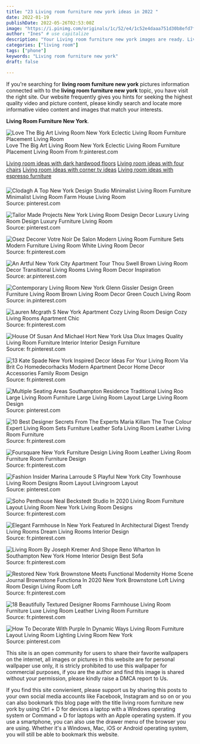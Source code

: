 ```yaml
---
title: "23 Living room furniture new york ideas in 2022 "
date: 2022-01-19
publishDate: 2022-05-26T02:53:00Z
image: "https://i.pinimg.com/originals/1c/52/e4/1c52e4daaa751d30b8efd7faec6cc698.jpg"
author: "Ines" # use capitalize
description: "Your Living room furniture new york images are ready. Living room furniture new york are a topic that is being searched for and liked by netizens today. You can Get the Living room furniture new york files here. Download all royalty-free vectors."
categories: ["living room"]
tags: ["phone"]
keywords: "Living room furniture new york"
draft: false

---
```


If you're searching for **living room furniture new york** pictures information connected with to the **living room furniture new york** topic, you have visit the right  site.  Our website frequently  gives you  hints  for seeking  the highest  quality video and picture  content, please kindly search and locate more informative video content and images  that match your interests.

**Living Room Furniture New York**. 

![Love The Big Art Living Room New York Eclectic Living Room Furniture Placement Living Room](https://i.pinimg.com/originals/aa/78/3c/aa783cb27a05c914d51754fa9f0c2c7e.jpg "Love The Big Art Living Room New York Eclectic Living Room Furniture Placement Living Room")
Love The Big Art Living Room New York Eclectic Living Room Furniture Placement Living Room From fr.pinterest.com

[Living room ideas with dark hardwood floors](/living-room-ideas-with-dark-hardwood-floors/)
[Living room ideas with four chairs](/living-room-ideas-with-four-chairs/)
[Living room ideas with corner tv ideas](/living-room-ideas-with-corner-tv-ideas/)
[Living room ideas with espresso furniture](/living-room-ideas-with-espresso-furniture/)



### 

 


![Clodagh A Top New York Design Studio Minimalist Living Room Furniture Minimalist Living Room Farm House Living Room](https://i.pinimg.com/564x/77/b0/4d/77b04defbb79b55a897cac3d27bef22a.jpg "Clodagh A Top New York Design Studio Minimalist Living Room Furniture Minimalist Living Room Farm House Living Room")
Source: pinterest.com

 

![Tailor Made Projects New York Living Room Design Decor Luxury Living Room Design Luxury Furniture Living Room](https://i.pinimg.com/originals/5e/19/ae/5e19aefa7925a6228b34fb70c13a84df.jpg "Tailor Made Projects New York Living Room Design Decor Luxury Living Room Design Luxury Furniture Living Room")
Source: pinterest.com

 

![Osez Decorer Votre Noir De Salon Modern Living Room Furniture Sets Modern Furniture Living Room White Living Room Decor](https://i.pinimg.com/originals/a8/76/ba/a876baf4814e342d64cc182ce078a258.jpg "Osez Decorer Votre Noir De Salon Modern Living Room Furniture Sets Modern Furniture Living Room White Living Room Decor")
Source: fr.pinterest.com

 

![An Artful New York City Apartment Tour Thou Swell Brown Living Room Decor Transitional Living Rooms Living Room Decor Inspiration](https://i.pinimg.com/originals/7a/22/6b/7a226bc9dbfed3ca714402f6eb72dc04.jpg "An Artful New York City Apartment Tour Thou Swell Brown Living Room Decor Transitional Living Rooms Living Room Decor Inspiration")
Source: ar.pinterest.com

 

![Contemporary Living Room New York Glenn Gissler Design Green Furniture Living Room Brown Living Room Decor Green Couch Living Room](https://i.pinimg.com/originals/1a/e0/4b/1ae04b24972d95ca334c4010e2aa0df1.jpg "Contemporary Living Room New York Glenn Gissler Design Green Furniture Living Room Brown Living Room Decor Green Couch Living Room")
Source: in.pinterest.com

 

![Lauren Mcgrath S New York Apartment Cozy Living Room Design Cozy Living Rooms Apartment Chic](https://i.pinimg.com/originals/02/2e/49/022e491173157e32dc4ad910bbaca172.jpg "Lauren Mcgrath S New York Apartment Cozy Living Room Design Cozy Living Rooms Apartment Chic")
Source: fr.pinterest.com

 

![House Of Susan And Michael Hort New York Usa Dlux Images Quality Living Room Furniture Interior Interior Design Furniture](https://i.pinimg.com/originals/04/d3/31/04d3312f4e266e78d6864d03db6f1c5e.jpg "House Of Susan And Michael Hort New York Usa Dlux Images Quality Living Room Furniture Interior Interior Design Furniture")
Source: fr.pinterest.com

 

![13 Kate Spade New York Inspired Decor Ideas For Your Living Room Via Brit Co Homedecorhacks Modern Apartment Decor Home Decor Accessories Family Room Design](https://i.pinimg.com/originals/45/5c/c8/455cc838bdbc39280ddbc58b2796c67c.png "13 Kate Spade New York Inspired Decor Ideas For Your Living Room Via Brit Co Homedecorhacks Modern Apartment Decor Home Decor Accessories Family Room Design")
Source: fr.pinterest.com

 

![Multiple Seating Areas Southampton Residence Traditional Living Roo Large Living Room Furniture Large Living Room Layout Large Living Room Design](https://i.pinimg.com/474x/3d/d6/93/3dd69330fad7345c2ad11a3523c715f8--cream-living-rooms-large-living-rooms.jpg "Multiple Seating Areas Southampton Residence Traditional Living Roo Large Living Room Furniture Large Living Room Layout Large Living Room Design")
Source: pinterest.com

 

![10 Best Designer Secrets From The Experts Maria Killam The True Colour Expert Living Room Sets Furniture Leather Sofa Living Room Leather Living Room Furniture](https://i.pinimg.com/originals/de/2e/3a/de2e3a17f75948a7693db65c0fac58f7.jpg "10 Best Designer Secrets From The Experts Maria Killam The True Colour Expert Living Room Sets Furniture Leather Sofa Living Room Leather Living Room Furniture")
Source: fr.pinterest.com

 

![Foursquare New York Furniture Design Living Room Leather Living Room Furniture Room Furniture Design](https://i.pinimg.com/originals/9c/ed/5c/9ced5c11e6a16cb48d05549938a01c8a.jpg "Foursquare New York Furniture Design Living Room Leather Living Room Furniture Room Furniture Design")
Source: fr.pinterest.com

 

![Fashion Insider Marina Larroude S Playful New York City Townhouse Living Room Designs Room Layout Livingroom Layout](https://i.pinimg.com/originals/b5/de/68/b5de685e287a3890e789588ba73514a8.jpg "Fashion Insider Marina Larroude S Playful New York City Townhouse Living Room Designs Room Layout Livingroom Layout")
Source: pinterest.com

 

![Soho Penthouse Neal Beckstedt Studio In 2020 Living Room Furniture Layout Living Room New York Living Room Designs](https://i.pinimg.com/originals/12/80/9f/12809fec88dee1517eb868902c2392a6.png "Soho Penthouse Neal Beckstedt Studio In 2020 Living Room Furniture Layout Living Room New York Living Room Designs")
Source: fr.pinterest.com

 

![Elegant Farmhouse In New York Featured In Architectural Digest Trendy Living Rooms Dream Living Rooms Interior Design](https://i.pinimg.com/originals/20/5f/26/205f26a98a4448205467b2511382cc95.png "Elegant Farmhouse In New York Featured In Architectural Digest Trendy Living Rooms Dream Living Rooms Interior Design")
Source: fr.pinterest.com

 

![Living Room By Joseph Kremer And Shope Reno Wharton In Southampton New York Home Interior Design Best Sofa](https://i.pinimg.com/originals/d9/39/e3/d939e3bda141dcecec0b20d4332779ec.jpg "Living Room By Joseph Kremer And Shope Reno Wharton In Southampton New York Home Interior Design Best Sofa")
Source: fr.pinterest.com

 

![Restored New York Brownstone Meets Functional Modernity Home Scene Journal Brownstone Functiona In 2020 New York Brownstone Loft Living Room Design Living Room Loft](https://i.pinimg.com/564x/a3/5d/dd/a35ddda2c77536b2e9e4e3aa0febe759.jpg "Restored New York Brownstone Meets Functional Modernity Home Scene Journal Brownstone Functiona In 2020 New York Brownstone Loft Living Room Design Living Room Loft")
Source: fr.pinterest.com

 

![18 Beautifully Textured Designer Rooms Farmhouse Living Room Furniture Luxe Living Room Leather Living Room Furniture](https://i.pinimg.com/originals/27/15/f5/2715f5677498614f6a73a6a304098325.jpg "18 Beautifully Textured Designer Rooms Farmhouse Living Room Furniture Luxe Living Room Leather Living Room Furniture")
Source: fr.pinterest.com

 

![How To Decorate With Purple In Dynamic Ways Living Room Furniture Layout Living Room Lighting Living Room New York](https://i.pinimg.com/originals/1c/52/e4/1c52e4daaa751d30b8efd7faec6cc698.jpg "How To Decorate With Purple In Dynamic Ways Living Room Furniture Layout Living Room Lighting Living Room New York")
Source: pinterest.com

 

This site is an open community for users to share their favorite wallpapers on the internet, all images or pictures in this website are for personal wallpaper use only, it is stricly prohibited to use this wallpaper for commercial purposes, if you are the author and find this image is shared without your permission, please kindly raise a DMCA report to Us.

If you find this site convienient, please support us by sharing this posts to your own social media accounts like Facebook, Instagram and so on or you can also bookmark this blog page with the title living room furniture new york by using Ctrl + D for devices a laptop with a Windows operating system or Command + D for laptops with an Apple operating system. If you use a smartphone, you can also use the drawer menu of the browser you are using. Whether it's a Windows, Mac, iOS or Android operating system, you will still be able to bookmark this website.
